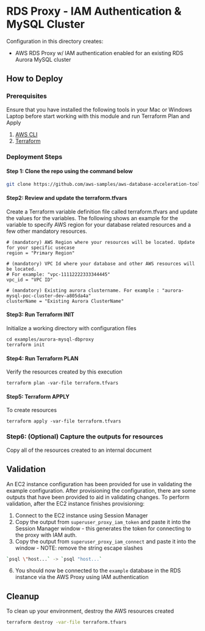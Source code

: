 # RDS Proxy - IAM Authentication & MySQL Cluster

Configuration in this directory creates:

- AWS RDS Proxy w/ IAM authentication enabled for an existing RDS Aurora MySQL cluster

## How to Deploy

### Prerequisites

Ensure that you have installed the following tools in your Mac or Windows Laptop before start working with this module and run Terraform Plan and Apply

1. [AWS CLI](https://docs.aws.amazon.com/cli/latest/userguide/install-cliv2.html)
2. [Terraform](https://learn.hashicorp.com/tutorials/terraform/install-cli)

### Deployment Steps

#### Step 1: Clone the repo using the command below

```sh
git clone https://github.com/aws-samples/aws-database-acceleration-toolkit
```

#### Step2: Review and update the terraform.tfvars
Create a Terraform variable definition file called terraform.tfvars and update the values for the variables. The following shows an example for the variable to specify AWS region for your database related resources and a few other mandatory resources.  

```shell script
# (mandatory) AWS Region where your resources will be located. Update for your specific usecase
region = "Primary Region"

# (mandatory) VPC Id where your database and other AWS resources will be located. 
# For example: "vpc-11112222333344445"
vpc_id = "VPC ID"

# (mandatory) Existing aurora clustername. For example : "aurora-mysql-poc-cluster-dev-a805da4a"
clusterName = "Existing Aurora ClusterName"

```

#### Step3: Run Terraform INIT
Initialize a working directory with configuration files


```shell script
cd examples/aurora-mysql-dbproxy
terraform init
```

#### Step4: Run Terraform PLAN
Verify the resources created by this execution

```shell script
terraform plan -var-file terraform.tfvars
```

#### Step5: Terraform APPLY
To create resources

```shell script
terraform apply -var-file terraform.tfvars
```

### Step6: (Optional) Capture the outputs for resources
Copy all of the resources created to an internal document 




## Validation

An EC2 instance configuration has been provided for use in validating the example configuration. After provisioning the configuration, there are some outputs that have been provided to aid in validating changes. To perform validation, after the EC2 instance finishes provisioning:

1. Connect to the EC2 instance using Session Manager
2. Copy the output from `superuser_proxy_iam_token` and paste it into the Session Manager window - this generates the token for connecting to the proxy with IAM auth.
3. Copy the output from `superuser_proxy_iam_connect` and paste it into the window - NOTE: remove the string escape slashes 
```sh
`psql \"host...` -> `psql "host...`
```
6. You should now be connected to the `example` database in the RDS instance via the AWS Proxy using IAM authentication

## Cleanup

To clean up your environment, destroy the AWS resources created 

```sh
terraform destroy -var-file terraform.tfvars
```


